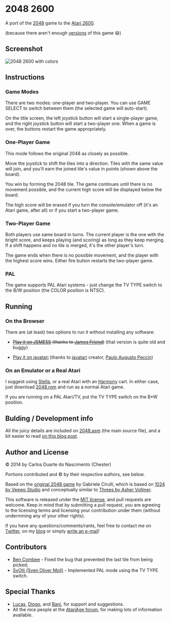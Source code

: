 2048 2600
=========

A port of the [2048][1] game to the [Atari 2600][4].

(because there aren't enough [versions][11] of this game :laughing:)

## Screenshot

![2048 2600 with colors](http://chester.me/img/2014/03/2048-2600.png?refresh=1 "2048 2600 with colors")

## Instructions

### Game Modes

There are two modes: one-player and two-player. You can use GAME SELECT to switch between them (the selected game will auto-start).

On the title screen, the left joystick button will start a single-player game, and the right joystick button will start a two-player one. When a game is over, the buttons restart the game appropriately.

### One-Player Game

This mode follows the original 2048 as closely as possible.

Move the joystick to shift the tiles into a direction. Tiles with the same value will join, and you'll earn the joined tile's value in points (shown above the board).

You win by forming the 2048 tile. The game continues until there is no movement possible, and the current high score will be displayed below the board.

The high score will be erased if you turn the console/emulator off (it's an Atari game, after all) or if you start a two-player game.

### Two-Player Game

Both players use same board in turns. The current player is the one with the bright score, and keeps playing (and scoring) as long as they keep merging. If a shift happens and no tile is merged, it's the other player's turn.

The game ends when there is no possible movement, and the player with the highest score wins. Either fire button restarts the two-player game.

### PAL

The game supports PAL Atari systems - just change the TV TYPE switch to the B/W position (the COLOR position is NTSC).

## Running

### On the Browser

There are (at least) two options to run it without installing any software:

- ~~[Play it on JSMESS][35] (thanks to [James Friend][34])~~ (that version is quite old and buggy)

- [Play it on javatari][36] (thanks to [javatari][38] creator, [Paulo Augusto Peccin][37])

### On an Emulator or a Real Atari

I suggest using [Stella][13], or a real Atari with an [Harmony][14] cart. In either case, just download [2048.rom][2] and run as a normal Atari game.

If you are running on a PAL Atari/TV, put the TV TYPE switch on the B•W position.

## Bulding / Development info

All the juicy details are included on [2048.asm][3] (the main source file), and a bit easier to read [on this blog post][12].

## Author and License

© 2014 by Carlos Duarte do Nascimento (Chester)

Portions contributed and © by their respective authors, see below.

Based on the [original 2048 game][1] by Gabriele Cirulli, which is based on [1024 by Veewo Studio][15] and conceptually similar to [Threes by Asher Vollmer][16].

This software is released under the [MIT license][9], and pull requests are
welcome. Keep in mind that by submitting a pull request, you are agreeing
to the licensing terms and licensing your contribution under them (without
undermining any of your other rights).

If you have any questions/comments/rants, feel free to contact me on [Twitter][7], on my [blog][8] or simply [write an e-mail][10]!

## Contributors

- [Ben Combee][40] - Fixed the bug that prevented the last tile from being picked;
- [SvOlli (Sven Oliver Moll)][41] - Implemented PAL mode using the TV TYPE switch.

## Special Thanks

- [Lucas][30], [Diogo][31], and [Bani][32], for support and suggestions.
- All the nice people at the [AtariAge forum][33], for making lots of information available.

[1]: https://github.com/gabrielecirulli/2048
[2]: https://github.com/chesterbr/2048-2600/blob/master/2048.bin?raw=true
[3]: https://github.com/chesterbr/2048-2600/blob/master/2048.asm
[4]: http://atariage.com/2600/history.html
[5]: https://www.youtube.com/watch?v=Pw02kibMs3E
[6]: http://emils.github.io/2048-multiplayer/
[7]: http://twitter.com/chesterbr
[8]: http://chester.me
[9]: https://github.com/gabrielecirulli/2048/blob/master/LICENSE.txt
[10]: mailto:cd@pobox.com?subject=2048+2600
[11]: http://phenomist.wordpress.com/2048-variants/
[12]: http://chester.me/archives/2014/03/2048-2600-the-2048-game-for-the-Atari-2600/
[13]: http://stella.sourceforge.net/
[14]: http://harmony.atariage.com/Site/Harmony.html
[15]: https://itunes.apple.com/us/app/1024!/id823499224
[16]: http://asherv.com/threes/
[30]: http://github.com/lxfontes
[31]: http://github.com/dterror
[32]: http://github.com/bani
[33]: http://atariage.com/forums/forum/50-atari-2600-programming/
[34]: https://github.com/jsdf
[35]: http://jamesfriend.com.au/2600/2048/
[36]: http://javatari.org/games/2048
[37]: https://github.com/ppeccin
[38]: http://javatari.org/
[40]: https://github.com/unwiredben
[41]: http://svolli.org/atari2600/

